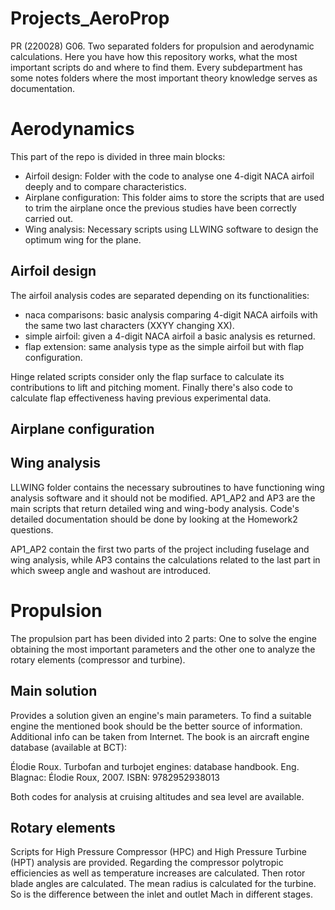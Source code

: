 # Projects_AeroProp

PR (220028) G06. Two separated folders for propulsion and aerodynamic calculations. Here you have how this repository works, what the most important scripts do and where to find them.
Every subdepartment has some notes folders where the most important theory knowledge serves as documentation. 

# Aerodynamics

This part of the repo is divided in three main blocks:

 - Airfoil design: Folder with the code to analyse one 4-digit NACA airfoil deeply and to compare characteristics. 
 - Airplane configuration: This folder aims to store the scripts that are used to trim the airplane once the previous studies have been correctly carried out.
 - Wing analysis: Necessary scripts using LLWING software to design the optimum wing for the plane. 

## Airfoil design

The airfoil analysis codes are separated depending on its functionalities:

- naca comparisons: basic analysis comparing 4-digit NACA airfoils with the same two last characters (XXYY changing XX). 
- simple airfoil: given a 4-digit NACA airfoil a basic analysis es returned. 
- flap extension: same analysis type as the simple airfoil but with flap configuration. 

Hinge related scripts consider only the flap surface to calculate its contributions to lift and pitching moment. 
Finally there's also code to calculate flap effectiveness having previous experimental data.

## Airplane configuration



## Wing analysis

LLWING folder contains the necessary subroutines to have functioning wing analysis software and it should not be modified. AP1_AP2 and AP3 are the main scripts that return detailed wing and wing-body analysis. Code's detailed documentation should be done by looking at the Homework2 questions. 

AP1_AP2 contain the first two parts of the project including fuselage and wing analysis, while AP3 contains the calculations related to the last part in which sweep angle and washout are introduced. 

# Propulsion

The propulsion part has been divided into 2 parts: One to solve the engine obtaining the most important parameters and the other one to analyze the rotary elements (compressor and turbine).

## Main solution
Provides a solution given an engine's main parameters. To find a suitable engine the mentioned book should be the better source of information. Additional info can be taken from Internet. The book is an aircraft engine database (available at BCT):

Élodie Roux. Turbofan and turbojet engines: database handbook. Eng. Blagnac:
Élodie Roux, 2007. ISBN: 9782952938013

Both codes for analysis at cruising altitudes and sea level are available. 

## Rotary elements

Scripts for High Pressure Compressor (HPC) and High Pressure Turbine (HPT) analysis are provided. 
Regarding the compressor polytropic efficiencies as well as temperature increases are calculated. Then rotor blade angles are calculated. The mean radius is calculated for the turbine. So is the difference between the inlet and outlet Mach in different stages. 


